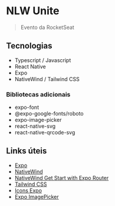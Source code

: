 # NLW Unite

> Evento da RocketSeat

## Tecnologias

- Typescript / Javascript
- React Native
- Expo
- NativeWind / Tailwind CSS

### Bibliotecas adicionais

- expo-font
- @expo-google-fonts/roboto
- expo-image-picker
- react-native-svg
- react-native-qrcode-svg

## Links úteis

- [Expo](https://expo.dev/)
- [NativeWind](https://www.nativewind.dev/)
- [NativeWind Get Start with Expo Router](https://www.nativewind.dev/v4/getting-started/expo-router)
- [Tailwind CSS](https://tailwindcss.com/)
- [Icons Expo](https://icons.expo.fyi/Index)
- [Expo ImagePicker](https://docs.expo.dev/versions/latest/sdk/imagepicker/)

